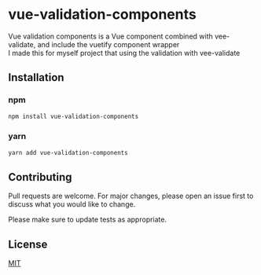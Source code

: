 # vue-validation-components
Vue validation components is a Vue component combined with vee-validate, and include the vuetify component wrapper  
I made this for myself project that using the validation with vee-validate

## Installation

### npm

```sh
npm install vue-validation-components
```

### yarn

```sh
yarn add vue-validation-components
```

## Contributing
Pull requests are welcome. For major changes, please open an issue first to discuss what you would like to change.

Please make sure to update tests as appropriate.

## License
[MIT](LICENSE)
